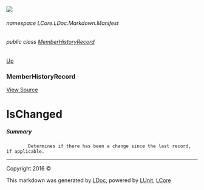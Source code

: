 ![](Content/LDoc-banner-small.png "")

###### namespace LCore.LDoc.Markdown.Manifest

###### public class [MemberHistoryRecord](docs/MemberHistoryRecord.md)
[Up](docs/MemberHistoryRecord.md)

### MemberHistoryRecord
[View Source](Markdown/Manifest/MemberHistoryRecord.cs)

# IsChanged

##### Summary

            Determines if there has been a change since the last record, if applicable.
            



---

Copyright 2016 &copy; [](../README.md) [](../TableOfContents.md)

This markdown was generated by [LDoc](https://github.com/CodeSingularity/LDoc), powered by [LUnit](https://github.com/CodeSingularity/LUnit), [LCore](https://github.com/CodeSingularity/LCore)
